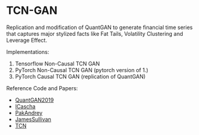 # TCN-GAN
Replication and modification of QuantGAN to generate financial time series that captures major stylized facts like Fat Tails, Volatility Clustering and Leverage Effect.

Implementations:
1. Tensorflow Non-Causal TCN GAN
2. PyTorch Non-Causal TCN GAN (pytorch version of 1.)
3. PyTorch Causal TCN GAN (replication of QuantGAN)

Reference Code and Papers:
- [QuantGAN2019](https://arxiv.org/abs/1907.06673)
- [ICascha](https://github.com/ICascha/QuantGANs-replication)
- [PakAndrey](https://github.com/PakAndrey/QuantGANforRisk)
- [JamesSullivan](https://github.com/JamesSullivan/temporalCN/tree/main)
- [TCN](https://github.com/locuslab/TCN)
